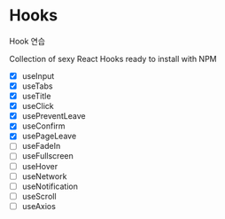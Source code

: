 # Hooks

Hook 연습


Collection of sexy React Hooks ready to install with NPM

- [x] useInput
- [x] useTabs
- [x] useTitle
- [x] useClick
- [x] usePreventLeave
- [x] useConfirm
- [x] usePageLeave
- [ ] useFadeIn
- [ ] useFullscreen
- [ ] useHover
- [ ] useNetwork
- [ ] useNotification
- [ ] useScroll
- [ ] useAxios